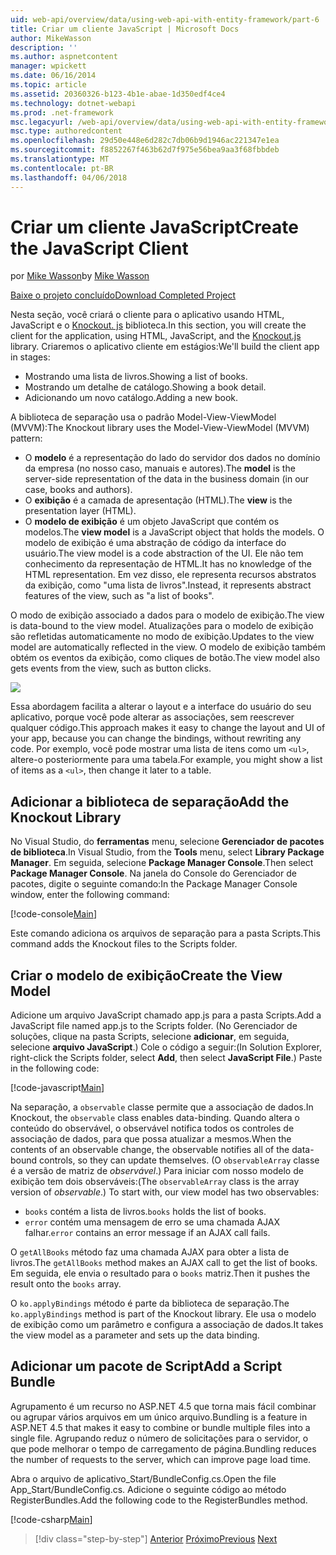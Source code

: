 ```yaml
---
uid: web-api/overview/data/using-web-api-with-entity-framework/part-6
title: Criar um cliente JavaScript | Microsoft Docs
author: MikeWasson
description: ''
ms.author: aspnetcontent
manager: wpickett
ms.date: 06/16/2014
ms.topic: article
ms.assetid: 20360326-b123-4b1e-abae-1d350edf4ce4
ms.technology: dotnet-webapi
ms.prod: .net-framework
msc.legacyurl: /web-api/overview/data/using-web-api-with-entity-framework/part-6
msc.type: authoredcontent
ms.openlocfilehash: 29d50e448e6d282c7db06b9d1946ac221347e1ea
ms.sourcegitcommit: f8852267f463b62d7f975e56bea9aa3f68fbbdeb
ms.translationtype: MT
ms.contentlocale: pt-BR
ms.lasthandoff: 04/06/2018
---
```

<a name="create-the-javascript-client"></a><span data-ttu-id="b9106-102">Criar um cliente JavaScript</span><span class="sxs-lookup"><span data-stu-id="b9106-102">Create the JavaScript Client</span></span>
====================
<span data-ttu-id="b9106-103">por [Mike Wasson](https://github.com/MikeWasson)</span><span class="sxs-lookup"><span data-stu-id="b9106-103">by [Mike Wasson](https://github.com/MikeWasson)</span></span>

[<span data-ttu-id="b9106-104">Baixe o projeto concluído</span><span class="sxs-lookup"><span data-stu-id="b9106-104">Download Completed Project</span></span>](https://github.com/MikeWasson/BookService)

<span data-ttu-id="b9106-105">Nesta seção, você criará o cliente para o aplicativo usando HTML, JavaScript e o [Knockout. js](http://knockoutjs.com/) biblioteca.</span><span class="sxs-lookup"><span data-stu-id="b9106-105">In this section, you will create the client for the application, using HTML, JavaScript, and the [Knockout.js](http://knockoutjs.com/) library.</span></span> <span data-ttu-id="b9106-106">Criaremos o aplicativo cliente em estágios:</span><span class="sxs-lookup"><span data-stu-id="b9106-106">We'll build the client app in stages:</span></span>

- <span data-ttu-id="b9106-107">Mostrando uma lista de livros.</span><span class="sxs-lookup"><span data-stu-id="b9106-107">Showing a list of books.</span></span>
- <span data-ttu-id="b9106-108">Mostrando um detalhe de catálogo.</span><span class="sxs-lookup"><span data-stu-id="b9106-108">Showing a book detail.</span></span>
- <span data-ttu-id="b9106-109">Adicionando um novo catálogo.</span><span class="sxs-lookup"><span data-stu-id="b9106-109">Adding a new book.</span></span>

<span data-ttu-id="b9106-110">A biblioteca de separação usa o padrão Model-View-ViewModel (MVVM):</span><span class="sxs-lookup"><span data-stu-id="b9106-110">The Knockout library uses the Model-View-ViewModel (MVVM) pattern:</span></span>

- <span data-ttu-id="b9106-111">O **modelo** é a representação do lado do servidor dos dados no domínio da empresa (no nosso caso, manuais e autores).</span><span class="sxs-lookup"><span data-stu-id="b9106-111">The **model** is the server-side representation of the data in the business domain (in our case, books and authors).</span></span>
- <span data-ttu-id="b9106-112">O **exibição** é a camada de apresentação (HTML).</span><span class="sxs-lookup"><span data-stu-id="b9106-112">The **view** is the presentation layer (HTML).</span></span>
- <span data-ttu-id="b9106-113">O **modelo de exibição** é um objeto JavaScript que contém os modelos.</span><span class="sxs-lookup"><span data-stu-id="b9106-113">The **view model** is a JavaScript object that holds the models.</span></span> <span data-ttu-id="b9106-114">O modelo de exibição é uma abstração de código da interface do usuário.</span><span class="sxs-lookup"><span data-stu-id="b9106-114">The view model is a code abstraction of the UI.</span></span> <span data-ttu-id="b9106-115">Ele não tem conhecimento da representação de HTML.</span><span class="sxs-lookup"><span data-stu-id="b9106-115">It has no knowledge of the HTML representation.</span></span> <span data-ttu-id="b9106-116">Em vez disso, ele representa recursos abstratos da exibição, como &quot;uma lista de livros&quot;.</span><span class="sxs-lookup"><span data-stu-id="b9106-116">Instead, it represents abstract features of the view, such as &quot;a list of books&quot;.</span></span>

<span data-ttu-id="b9106-117">O modo de exibição associado a dados para o modelo de exibição.</span><span class="sxs-lookup"><span data-stu-id="b9106-117">The view is data-bound to the view model.</span></span> <span data-ttu-id="b9106-118">Atualizações para o modelo de exibição são refletidas automaticamente no modo de exibição.</span><span class="sxs-lookup"><span data-stu-id="b9106-118">Updates to the view model are automatically reflected in the view.</span></span> <span data-ttu-id="b9106-119">O modelo de exibição também obtém os eventos da exibição, como cliques de botão.</span><span class="sxs-lookup"><span data-stu-id="b9106-119">The view model also gets events from the view, such as button clicks.</span></span>

![](part-6/_static/image1.png)

<span data-ttu-id="b9106-120">Essa abordagem facilita a alterar o layout e a interface do usuário do seu aplicativo, porque você pode alterar as associações, sem reescrever qualquer código.</span><span class="sxs-lookup"><span data-stu-id="b9106-120">This approach makes it easy to change the layout and UI of your app, because you can change the bindings, without rewriting any code.</span></span> <span data-ttu-id="b9106-121">Por exemplo, você pode mostrar uma lista de itens como um `<ul>`, altere-o posteriormente para uma tabela.</span><span class="sxs-lookup"><span data-stu-id="b9106-121">For example, you might show a list of items as a `<ul>`, then change it later to a table.</span></span>

## <a name="add-the-knockout-library"></a><span data-ttu-id="b9106-122">Adicionar a biblioteca de separação</span><span class="sxs-lookup"><span data-stu-id="b9106-122">Add the Knockout Library</span></span>

<span data-ttu-id="b9106-123">No Visual Studio, do **ferramentas** menu, selecione **Gerenciador de pacotes de biblioteca**.</span><span class="sxs-lookup"><span data-stu-id="b9106-123">In Visual Studio, from the **Tools** menu, select **Library Package Manager**.</span></span> <span data-ttu-id="b9106-124">Em seguida, selecione **Package Manager Console**.</span><span class="sxs-lookup"><span data-stu-id="b9106-124">Then select **Package Manager Console**.</span></span> <span data-ttu-id="b9106-125">Na janela do Console do Gerenciador de pacotes, digite o seguinte comando:</span><span class="sxs-lookup"><span data-stu-id="b9106-125">In the Package Manager Console window, enter the following command:</span></span>

[!code-console[Main](part-6/samples/sample1.cmd)]

<span data-ttu-id="b9106-126">Este comando adiciona os arquivos de separação para a pasta Scripts.</span><span class="sxs-lookup"><span data-stu-id="b9106-126">This command adds the Knockout files to the Scripts folder.</span></span>

## <a name="create-the-view-model"></a><span data-ttu-id="b9106-127">Criar o modelo de exibição</span><span class="sxs-lookup"><span data-stu-id="b9106-127">Create the View Model</span></span>

<span data-ttu-id="b9106-128">Adicione um arquivo JavaScript chamado app.js para a pasta Scripts.</span><span class="sxs-lookup"><span data-stu-id="b9106-128">Add a JavaScript file named app.js to the Scripts folder.</span></span> <span data-ttu-id="b9106-129">(No Gerenciador de soluções, clique na pasta Scripts, selecione **adicionar**, em seguida, selecione **arquivo JavaScript**.) Cole o código a seguir:</span><span class="sxs-lookup"><span data-stu-id="b9106-129">(In Solution Explorer, right-click the Scripts folder, select **Add**, then select **JavaScript File**.) Paste in the following code:</span></span>

[!code-javascript[Main](part-6/samples/sample2.js)]

<span data-ttu-id="b9106-130">Na separação, a `observable` classe permite que a associação de dados.</span><span class="sxs-lookup"><span data-stu-id="b9106-130">In Knockout, the `observable` class enables data-binding.</span></span> <span data-ttu-id="b9106-131">Quando altera o conteúdo do observável, o observável notifica todos os controles de associação de dados, para que possa atualizar a mesmos.</span><span class="sxs-lookup"><span data-stu-id="b9106-131">When the contents of an observable change, the observable notifies all of the data-bound controls, so they can update themselves.</span></span> <span data-ttu-id="b9106-132">(O `observableArray` classe é a versão de matriz de *observável*.) Para iniciar com nosso modelo de exibição tem dois observáveis:</span><span class="sxs-lookup"><span data-stu-id="b9106-132">(The `observableArray` class is the array version of *observable*.) To start with, our view model has two observables:</span></span>

- <span data-ttu-id="b9106-133">`books` contém a lista de livros.</span><span class="sxs-lookup"><span data-stu-id="b9106-133">`books` holds the list of books.</span></span>
- <span data-ttu-id="b9106-134">`error` contém uma mensagem de erro se uma chamada AJAX falhar.</span><span class="sxs-lookup"><span data-stu-id="b9106-134">`error` contains an error message if an AJAX call fails.</span></span>

<span data-ttu-id="b9106-135">O `getAllBooks` método faz uma chamada AJAX para obter a lista de livros.</span><span class="sxs-lookup"><span data-stu-id="b9106-135">The `getAllBooks` method makes an AJAX call to get the list of books.</span></span> <span data-ttu-id="b9106-136">Em seguida, ele envia o resultado para o `books` matriz.</span><span class="sxs-lookup"><span data-stu-id="b9106-136">Then it pushes the result onto the `books` array.</span></span>

<span data-ttu-id="b9106-137">O `ko.applyBindings` método é parte da biblioteca de separação.</span><span class="sxs-lookup"><span data-stu-id="b9106-137">The `ko.applyBindings` method is part of the Knockout library.</span></span> <span data-ttu-id="b9106-138">Ele usa o modelo de exibição como um parâmetro e configura a associação de dados.</span><span class="sxs-lookup"><span data-stu-id="b9106-138">It takes the view model as a parameter and sets up the data binding.</span></span>

## <a name="add-a-script-bundle"></a><span data-ttu-id="b9106-139">Adicionar um pacote de Script</span><span class="sxs-lookup"><span data-stu-id="b9106-139">Add a Script Bundle</span></span>

<span data-ttu-id="b9106-140">Agrupamento é um recurso no ASP.NET 4.5 que torna mais fácil combinar ou agrupar vários arquivos em um único arquivo.</span><span class="sxs-lookup"><span data-stu-id="b9106-140">Bundling is a feature in ASP.NET 4.5 that makes it easy to combine or bundle multiple files into a single file.</span></span> <span data-ttu-id="b9106-141">Agrupando reduz o número de solicitações para o servidor, o que pode melhorar o tempo de carregamento de página.</span><span class="sxs-lookup"><span data-stu-id="b9106-141">Bundling reduces the number of requests to the server, which can improve page load time.</span></span>

<span data-ttu-id="b9106-142">Abra o arquivo de aplicativo\_Start/BundleConfig.cs.</span><span class="sxs-lookup"><span data-stu-id="b9106-142">Open the file App\_Start/BundleConfig.cs.</span></span> <span data-ttu-id="b9106-143">Adicione o seguinte código ao método RegisterBundles.</span><span class="sxs-lookup"><span data-stu-id="b9106-143">Add the following code to the RegisterBundles method.</span></span>

[!code-csharp[Main](part-6/samples/sample3.cs)]

> [!div class="step-by-step"]
> <span data-ttu-id="b9106-144">[Anterior](part-5.md)
> [Próximo](part-7.md)</span><span class="sxs-lookup"><span data-stu-id="b9106-144">[Previous](part-5.md)
[Next](part-7.md)</span></span>
